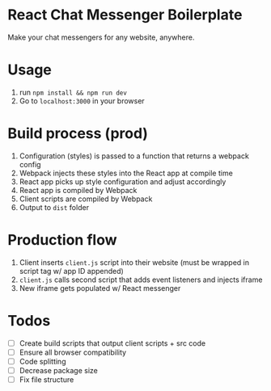 # React Chat Messenger Boilerplate

Make your chat messengers for any website, anywhere.

# Usage

1. run `npm install && npm run dev`
2. Go to `localhost:3000` in your browser

# Build process (prod)

1. Configuration (styles) is passed to a function that returns a webpack config
2. Webpack injects these styles into the React app at compile time
3. React app picks up style configuration and adjust accordingly
4. React app is compiled by Webpack
5. Client scripts are compiled by Webpack
6. Output to `dist` folder

# Production flow

1. Client inserts `client.js` script into their website (must be wrapped in script tag w/ app ID appended)
2. `client.js` calls second script that adds event listeners and injects iframe
3. New iframe gets populated w/ React messenger


# Todos

* [ ] Create build scripts that output client scripts + src code
* [ ] Ensure all browser compatibility
* [ ] Code splitting
* [ ] Decrease package size
* [ ] Fix file structure